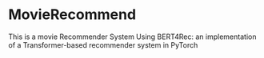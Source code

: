 # MovieRecommend
This is a movie Recommender System Using BERT4Rec: an implementation of a Transformer-based recommender system in PyTorch

